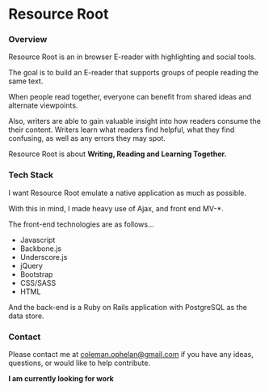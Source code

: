 # Resource Root

### Overview

Resource Root is an in browser E-reader with highlighting and social tools.

The goal is to build an E-reader that supports groups of people reading the same text.

When people read together, everyone can benefit from shared ideas and alternate viewpoints.

Also, writers are able to gain valuable insight into how readers consume the their content.  Writers learn what readers find helpful, what they find confusing, as well as any errors they may spot.

Resource Root is about **Writing, Reading and Learning Together.**

### Tech Stack

I want Resource Root emulate a native application as much as possible.

With this in mind, I made heavy use of Ajax, and front end MV-*.

The front-end technologies are as follows…
* Javascript
* Backbone.js
* Underscore.js
* jQuery
* Bootstrap
* CSS/SASS
* HTML

And the back-end is a Ruby on Rails application with PostgreSQL as the data store.

### Contact

Please contact me at coleman.ophelan@gmail.com if you have any ideas, questions, or would like to help contribute.

**I am currently looking for work**


